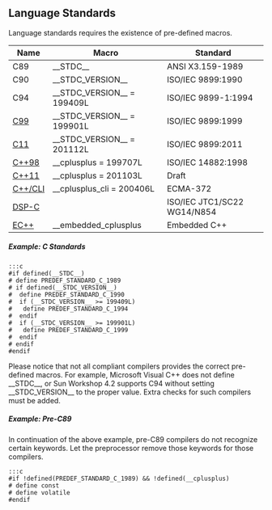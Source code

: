
 ## Language Standards ##

Language standards requires the existence of pre-defined macros.

Name | Macro | Standard
---|---|---
C89|\_\_STDC\_\_|ANSI X3.159-1989
C90|\_\_STDC_VERSION\_\_|ISO/IEC 9899:1990
C94|\_\_STDC_VERSION\_\_ = 199409L|ISO/IEC 9899-1:1994
[C99](http://www.open-std.org/jtc1/sc22/wg14/)|\_\_STDC_VERSION\_\_ = 199901L|ISO/IEC 9899:1999
[C11](http://en.wikipedia.org/wiki/C11_%28C_standard_revision%29)|\_\_STDC_VERSION\_\_ = 201112L|ISO/IEC 9899:2011
[C++98](http://www.open-std.org/jtc1/sc22/wg21/)|\_\_cplusplus = 199707L|ISO/IEC 14882:1998
[C++11](http://en.wikipedia.org/wiki/C%2B%2B11)|\_\_cplusplus = 201103L|Draft
[C++/CLI](http://www.ecma-international.org/publications/standards/Ecma-372.htm)|\_\_cplusplus_cli = 200406L|ECMA-372
[DSP-C](http://www.dsp-c.org)| |ISO/IEC JTC1/SC22 WG14/N854
[EC++](http://www.caravan.net/ec2plus/)|\_\_embedded_cplusplus|Embedded C++

##### Example: C Standards #####

    :::c
    #if defined(__STDC__)
    # define PREDEF_STANDARD_C_1989
    # if defined(__STDC_VERSION__)
    #  define PREDEF_STANDARD_C_1990
    #  if (__STDC_VERSION__ >= 199409L)
    #   define PREDEF_STANDARD_C_1994
    #  endif
    #  if (__STDC_VERSION__ >= 199901L)
    #   define PREDEF_STANDARD_C_1999
    #  endif
    # endif
    #endif

Please notice that not all compliant compilers provides the correct pre-defined macros. For example, Microsoft Visual C++ does not define \_\_STDC\_\_, or Sun Workshop 4.2 supports C94 without setting \_\_STDC_VERSION\_\_ to the proper value. Extra checks for such compilers must be added.

##### Example: Pre-C89 #####

In continuation of the above example, pre-C89 compilers do not recognize certain keywords. Let the preprocessor remove those keywords for those compilers.

    :::c
    #if !defined(PREDEF_STANDARD_C_1989) && !defined(__cplusplus)
    # define const
    # define volatile
    #endif

